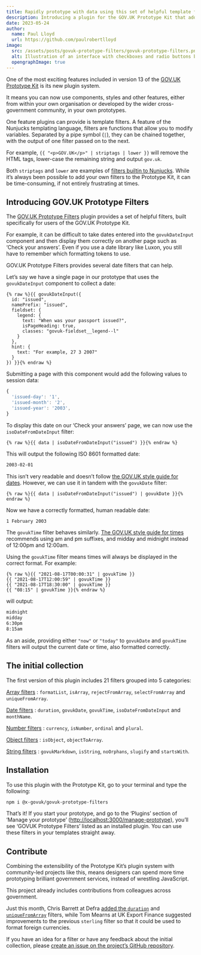 ```yaml
---
title: Rapidly prototype with data using this set of helpful template filters
description: Introducing a plugin for the GOV.UK Prototype Kit that adds a helpful collection of Nunjucks template filters. Rapidly modify and transform data while ensuring it follows the GOV.UK style guide.
date: 2023-05-24
author:
  name: Paul Lloyd
  url: https://github.com/paulrobertlloyd
image:
  src: /assets/posts/govuk-prototype-filters/govuk-prototype-filters.png
  alt: Illustration of an interface with checkboxes and radio buttons being generated from code, floating above a laptop.
  opengraphImage: true
---
```


One of the most exciting features included in version 13 of the [GOV.UK Prototype Kit](https://prototype-kit.service.gov.uk/docs/) is its new plugin system.

It means you can now use components, styles and other features, either from within your own organisation or developed by the wider cross-government community, in your own prototypes.

One feature plugins can provide is template filters. A feature of the Nunjucks templating language, filters are functions that allow you to modify variables. Separated by a pipe symbol (`|`), they can be chained together, with the output of one filter passed on to the next.

For example, `{{ "<p>GOV.UK</p>" | striptags | lower }}` will remove the HTML tags, lower-case the remaining string and output `gov.uk`.

Both `striptags` and `lower` are examples of [filters builtin to Nunjucks](https://mozilla.github.io/nunjucks/templating.html#builtin-filters). While it’s always been possible to add your own filters to the Prototype Kit, it can be time-consuming, if not entirely frustrating at times.

## Introducing GOV.UK Prototype Filters

The [GOV.UK Prototype Filters](https://x-govuk.github.io/govuk-prototype-filters/) plugin provides a set of helpful filters, built specifically for users of the GOV.UK Prototype Kit.

For example, it can be difficult to take dates entered into the `govukDateInput` component and then display them correctly on another page such as ‘Check your answers’. Even if you use a date library like Luxon, you still have to remember which formatting tokens to use.

GOV.UK Prototype Filters provides several date filters that can help.

Let’s say we have a single page in our prototype that uses the `govukDateInput` component to collect a date:

```njk
{% raw %}{{ govukDateInput({
  id: "issued",
  namePrefix: "issued",
  fieldset: {
    legend: {
      text: "When was your passport issued?",
      isPageHeading: true,
      classes: "govuk-fieldset__legend--l"
    }
  },
  hint: {
    text: "For example, 27 3 2007"
  }
}) }}{% endraw %}
```

Submitting a page with this component would add the following values to session data:

```js
{
  'issued-day': '1',
  'issued-month': '2',
  'issued-year': '2003',
}
```

To display this date on our ‘Check your answers’ page, we can now use the `isoDateFromDateInput` filter:

```njk
{% raw %}{{ data | isoDateFromDateInput("issued") }}{% endraw %}
```

This will output the following ISO 8601 formatted date:

```html
2003-02-01
```

This isn’t very readable and doesn’t follow [the GOV.UK style guide for dates](https://www.gov.uk/guidance/style-guide/a-to-z-of-gov-uk-style#dates). However, we can use it in tandem with the `govukDate` filter:

```njk
{% raw %}{{ data | isoDateFromDateInput("issued") | govukDate }}{% endraw %}
```

Now we have a correctly formatted, human readable date:

```html
1 February 2003
```

The `govukTime` filter behaves similarly. [The GOV.UK style guide for times](https://www.gov.uk/guidance/style-guide/a-to-z-of-gov-uk-style#times) recommends using am and pm suffixes, and midday and midnight instead of 12:00pm and 12:00am.

Using the `govukTime` filter means times will always be displayed in the correct format. For example:

```njk
{% raw %}{{ "2021-08-17T00:00:31" | govukTime }}
{{ "2021-08-17T12:00:59" | govukTime }}
{{ "2021-08-17T18:30:00" | govukTime }}
{{ "08:15" | govukTime }}{% endraw %}
```

will output:

```html
midnight
midday
6:30pm
8:15am
```

As an aside, providing either `"now"` or `"today"` to `govukDate` and `govukTime` filters will output the current date or time, also formatted correctly.

## The initial collection

The first version of this plugin includes 21 filters grouped into 5 categories:

[Array filters](https://x-govuk.github.io/govuk-prototype-filters/array/)
: `formatList`, `isArray`, `rejectFromArray`, `selectFromArray` and `uniqueFromArray`.

[Date filters](https://x-govuk.github.io/govuk-prototype-filters/date/)
: `duration`, `govukDate`, `govukTime`, `isoDateFromDateInput` and `monthName`.

[Number filters](https://x-govuk.github.io/govuk-prototype-filters/number/)
: `currency`, `isNumber`, `ordinal` and `plural`.

[Object filters](https://x-govuk.github.io/govuk-prototype-filters/object/)
: `isObject`, `objectToArray`.

[String filters](https://x-govuk.github.io/govuk-prototype-filters/string/)
: `govukMarkdown`, `isString`, `noOrphans`, `slugify` and `startsWith`.

## Installation

To use this plugin with the Prototype Kit, go to your terminal and type the following:

```bash
npm i @x-govuk/govuk-prototype-filters
```

That’s it! If you start your prototype, and go to the ‘Plugins’ section of ‘Manage your prototype’ (<http://localhost:3000/manage-prototype>), you’ll see ‘GOVUK Prototype Filters’ listed as an installed plugin. You can use these filters in your templates straight away.

## Contribute

Combining the extensibility of the Prototype Kit’s plugin system with community-led projects like this, means designers can spend more time prototyping brilliant government services, instead of wrestling JavaScript.

This project already includes contributions from colleagues across government.

Just this month, Chris Barrett at Defra [added the `duration`](https://github.com/x-govuk/govuk-prototype-filters/pull/11) and [`uniqueFromArray`](https://github.com/x-govuk/govuk-prototype-filters/pull/4) filters, while Tom Mearns at UK Export Finance suggested improvements to the previous `sterling` filter so that it could be used to format foreign currencies.

If you have an idea for a filter or have any feedback about the initial collection, please [create an issue on the project’s GitHub repository](https://github.com/x-govuk/govuk-prototype-filters/issues).
